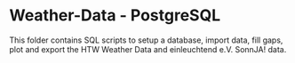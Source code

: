 # Weather-Data - PostgreSQL

This folder contains SQL scripts to setup a database, import data, fill gaps, plot and export the HTW Weather Data and einleuchtend e.V. SonnJA! data.